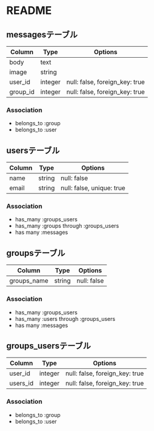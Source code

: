 # README
## messagesテーブル

|Column|Type|Options|
|------|----|-------|
|body|text|
|image|string|
|user_id|integer|null: false, foreign_key: true|
|group_id|integer|null: false, foreign_key: true|

### Association
- belongs_to :group
- belongs_to :user

## usersテーブル

|Column|Type|Options|
|------|----|-------|
|name|string|null: false|
|email|string|null: false, unique: true|

### Association
- has_many :groups_users
- has_many :groups through :groups_users
- has many :messages

## groupsテーブル

|Column|Type|Options|
|------|----|-------|
|groups_name|string|null: false|

### Association
- has_many :groups_users
- has_many :users through :groups_users
- has many :messages

## groups_usersテーブル

|Column|Type|Options|
|------|----|-------|
|user_id|integer|null: false, foreign_key: true|
|users_id|integer|null: false, foreign_key: true|

### Association
- belongs_to :group
- belongs_to :user
